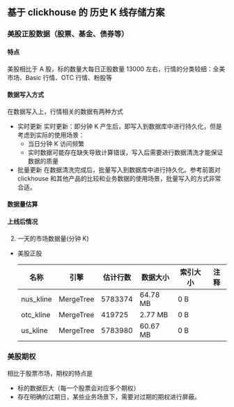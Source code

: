 ## 基于 clickhouse 的 历史 K 线存储方案

### 美股正股数据（股票、基金、债券等）

#### 特点

美股相比于 A 股，标的数量大每日正股数量 13000 左右，行情的分类较细：全美市场、Basic 行情、OTC 行情、粉股等

#### 数据写入方式

在数据写入上，行情相关的数据有两种方式

- 实时更新
  实时更新：即分钟 K 产生后，即写入到数据库中进行持久化，但是考虑到实际的使用场景：
  - 当日分钟 K 访问频繁
  - 实时数据可能存在缺失导致计算错误，写入后需要进行数据清洗才能保证数据的质量
- 批量更新
  在数据清洗完成后，批量写入到数据库中进行持久化。参考前面对 clickhouse 和其他产品的比较和业务数据的使用场景，批量写入的方式非常合适。

#### 数据量估算

#### 上线后情况

2. 一天的市场数据量(分钟 K)

- 美股正股

  | 名称      | 引擎      | 估计行数 | 数据大小 | 索引大小 | 注释 |
  | --------- | --------- | -------- | -------- | -------- | ---- |
  | nus_kline | MergeTree | 5783374  | 64.78 MB | 0 B      |
  | otc_kline | MergeTree | 419725   | 2.77 MB  | 0 B      |
  | us_kline  | MergeTree | 5783980  | 60.67 MB | 0 B      |

### 美股期权

相比于股票市场，期权的特点是

- 标的数据巨大（每一个股票会对应多个期权）
- 存在明确的过期日，某些业务场景下，需要对过期的期权进行屏蔽。
